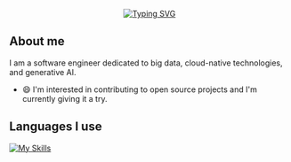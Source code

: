 <div align="center">

  <a href="https://github.com/sunyuhan1998"><img src="https://readme-typing-svg.demolab.com?font=Fira+Code&pause=1000&random=false&width=330&lines=Hi!+I'm+Sun+Yuhan!" alt="Typing SVG" /></a>

</div>

## About me

I am a software engineer dedicated to big data, cloud-native technologies, and generative AI.

* 😄 I'm interested in contributing to open source projects and I'm currently giving it a try.

##  Languages I use

[![My Skills](https://skillicons.dev/icons?i=java,scala,python,go,swift&theme=light)](https://skillicons.dev)



